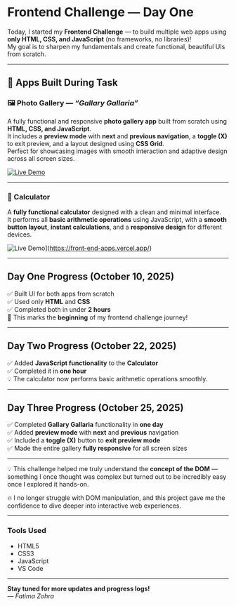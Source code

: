 # Frontend Challenge — Day One  

Today, I started my **Frontend Challenge** — to build multiple web apps using **only HTML, CSS, and JavaScript** (no frameworks, no libraries)!  
My goal is to sharpen my fundamentals and create functional, beautiful UIs from scratch.  

---

## 🚀 Apps Built During Task  

### 🖼️ Photo Gallery — *“Gallary Gallaria”*  
A fully functional and responsive **photo gallery app** built from scratch using **HTML, CSS, and JavaScript**.  
It includes a **preview mode** with **next** and **previous navigation**, a **toggle (X)** to exit preview, and a layout designed using **CSS Grid**.  
Perfect for showcasing images with smooth interaction and adaptive design across all screen sizes.  

 [![Live Demo](https://img.shields.io/badge/Live%20Demo-Visit-blue?style=for-the-badge)](https://front-end-apps-qoob.vercel.app/)

---

### 🧮 Calculator  
A **fully functional calculator** designed with a clean and minimal interface.  
It performs all **basic arithmetic operations** using JavaScript, with a **smooth button layout**, **instant calculations**, and a **responsive design** for different devices.  

  ![Live Demo](https://img.shields.io/badge/Live%20Demo-Visit-green?style=for-the-badge)](https://front-end-apps.vercel.app/)

---

## Day One Progress (October 10, 2025)  

✅ Built UI for both apps from scratch  
✅ Used only **HTML** and **CSS**  
✅ Completed both in under **2 hours**  
🏁 This marks the **beginning** of my frontend challenge journey!  

---

## Day Two Progress (October 22, 2025)  

✅ Added **JavaScript functionality** to the **Calculator**  
✅ Completed it in **one hour**  
💡 The calculator now performs basic arithmetic operations smoothly.  

---

## Day Three Progress (October 25, 2025)  

✅ Completed **Gallary Gallaria** functionality in **one day**  
✅ Added **preview mode** with **next** and **previous** navigation  
✅ Included a **toggle (X)** button to **exit preview mode**  
✅ Made the entire gallery **fully responsive** for all screen sizes  

---

💡 This challenge helped me truly understand the **concept of the DOM** — something I once thought was complex but turned out to be incredibly easy once I explored it hands-on.  

🔥 I no longer struggle with DOM manipulation, and this project gave me the confidence to dive deeper into interactive web experiences.  

---

### Tools Used  

- HTML5  
- CSS3  
- JavaScript  
- VS Code  

---

**Stay tuned for more updates and progress logs!**  
*— Fatima Zohra*  

